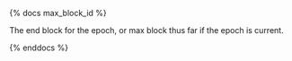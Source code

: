{% docs max_block_id %}

The end block for the epoch, or max block thus far if the epoch is current.

{% enddocs %}
